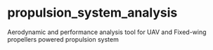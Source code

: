 # propulsion_system_analysis
Aerodynamic and performance analysis tool for UAV and Fixed-wing propellers powered propulsion system

